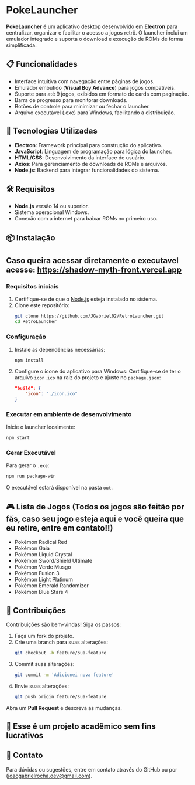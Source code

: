 # PokeLauncher

**PokeLauncher** é um aplicativo desktop desenvolvido em **Electron** para centralizar, organizar e facilitar o acesso a jogos retrô. O launcher inclui um emulador integrado e suporta o download e execução de ROMs de forma simplificada.

## 📋 Funcionalidades

- Interface intuitiva com navegação entre páginas de jogos.
- Emulador embutido (**Visual Boy Advance**) para jogos compatíveis.
- Suporte para até 9 jogos, exibidos em formato de cards com paginação.
- Barra de progresso para monitorar downloads.
- Botões de controle para minimizar ou fechar o launcher.
- Arquivo executável (.exe) para Windows, facilitando a distribuição.

## 🚀 Tecnologias Utilizadas

- **Electron**: Framework principal para construção do aplicativo.
- **JavaScript**: Linguagem de programação para lógica do launcher.
- **HTML/CSS**: Desenvolvimento da interface de usuário.
- **Axios**: Para gerenciamento de downloads de ROMs e arquivos.
- **Node.js**: Backend para integrar funcionalidades do sistema.

## 🛠️ Requisitos

- **Node.js** versão 14 ou superior.
- Sistema operacional Windows.
- Conexão com a internet para baixar ROMs no primeiro uso.

## 📦 Instalação

## Caso queira acessar diretamente o executavel acesse: https://shadow-myth-front.vercel.app 

### Requisitos iniciais

1. Certifique-se de que o [Node.js](https://nodejs.org/) esteja instalado no sistema.
2. Clone este repositório:
   ```bash
   git clone https://github.com/JGabriel02/RetroLauncher.git
   cd RetroLauncher
   ```

### Configuração

1. Instale as dependências necessárias:
   ```bash
   npm install
   ```
2. Configure o ícone do aplicativo para Windows:
   Certifique-se de ter o arquivo `icon.ico` na raiz do projeto e ajuste no `package.json`:
   ```json
   "build": {
       "icon": "./icon.ico"
   }
   ```

### Executar em ambiente de desenvolvimento

Inicie o launcher localmente:
```bash
npm start
```

### Gerar Executável

Para gerar o `.exe`:
```bash
npm run package-win
```
O executável estará disponível na pasta `out`.

## 🎮 Lista de Jogos (Todos os jogos são feitão por fãs, caso seu jogo esteja aqui e você queira que eu retire, entre em contato!!)

- Pokémon Radical Red
- Pokémon Gaia
- Pokémon Liquid Crystal
- Pokémon Sword/Shield Ultimate
- Pokémon Verde Musgo
- Pokémon Fusion 3
- Pokémon Light Platinum
- Pokémon Emerald Randomizer
- Pokémon Blue Stars 4


## 🤝 Contribuições

Contribuições são bem-vindas! Siga os passos:
1. Faça um fork do projeto.
2. Crie uma branch para suas alterações:
   ```bash
   git checkout -b feature/sua-feature
   ```
3. Commit suas alterações:
   ```bash
   git commit -m 'Adicionei nova feature'
   ```
4. Envie suas alterações:
   ```bash
   git push origin feature/sua-feature
   ```

Abra um **Pull Request** e descreva as mudanças.

## 📝 Esse é um projeto acadêmico sem fins lucrativos 

## 📧 Contato

Para dúvidas ou sugestões, entre em contato através do GitHub ou por (joaogabrielrocha.dev@gmail.com).
